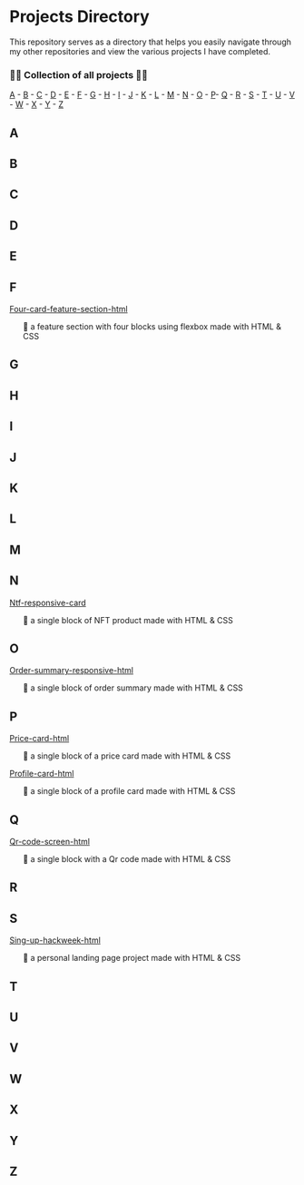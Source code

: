 # Projects Directory
This repository serves as a directory that helps you easily navigate through my other repositories and view the various projects I have completed.



### 👨‍💻 Collection of all projects 👨‍💻
[A](#a) - [B](#b) - [C](#c) - [D](#d) - [E](#e) - [F](#f) - [G](#g) - [H](#h) - [I](#i) - [J](#j) - [K](#k) - [L](#l) - [M](#m) - [N](#n) - [O](#o) - [P](#p)- [Q](#q) - [R](#r) - [S](#s) - [T](#t) - [U](#u) - [V](#v) - [W](#w) - [X](#x) - [Y](#y) - [Z](#z)

## A <a id="a"></a>
## B <a id="b"></a>
## C <a id="c"></a>
## D <a id="d"></a>
## E <a id="e"></a>

## F <a id="f"></a>
<a href="https://github.com/KevenGonCabral/Four-card-feature-section-html"> Four-card-feature-section-html</a>
<ol>🧾 a feature section with four blocks using flexbox made with HTML & CSS </ol>


## G <a id="g"></a>
## H <a id="h"></a>
## I <a id="i"></a>
## J <a id="j"></a>
## K <a id="k"></a>
## L <a id="l"></a>
## M <a id="m"></a>

## N <a id="n"></a>
<a href="https://github.com/KevenGonCabral/Ntf-responsive-card"> Ntf-responsive-card</a>
<ol> 🧾 a single block of NFT product made with HTML & CSS </ol>

## O <a id="o"></a>
<a href="https://github.com/KevenGonCabral/Order-summary-responsive-html"> Order-summary-responsive-html</a>
<ol> 🧾 a single block of order summary made with HTML & CSS </ol>

## P <a id="p"></a>
<a href="https://github.com/KevenGonCabral/Price-card-html"> Price-card-html
</a>
<ol> 🧾 a single block of a price card made with HTML & CSS </ol>

<a href="https://github.com/KevenGonCabral/Profile-card-html"> Profile-card-html
</a>
<ol> 🧾 a single block of a profile card made with HTML & CSS </ol>



## Q <a id="q"></a>
<a href="https://github.com/KevenGonCabral/Qr-code-screen-html"> Qr-code-screen-html</a>
<ol> 🧾  a single block with a Qr code made with HTML & CSS</ol>

## R <a id="r"></a>

## S <a id="s"></a>
<a href="https://github.com/KevenGonCabral/Sing-up-hackweek-html"> Sing-up-hackweek-html</a>
<ol> 🧾 a personal landing page project made with HTML & CSS </ol>

## T <a id="t"></a>
## U <a id="u"></a>
## V <a id="v"></a>
## W <a id="w"></a>
## X <a id="x"></a>
## Y <a id="y"></a>
## Z <a id="z"></a>
